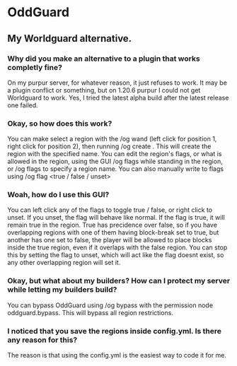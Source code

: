 # OddGuard
## My Worldguard alternative.
### Why did you make an alternative to a plugin that works completly fine?

On my purpur server, for whatever reason, it just refuses to work. It may be a plugin conflict or something, but on 1.20.6 purpur I could not get Worldguard to work. Yes, I tried the latest alpha build after the latest release one failed.

### Okay, so how does this work?
You can make select a region with the /og wand (left click for position 1, right click for position 2), then running /og create <region name>. This will create the region with the specified name. You can edit the region's flags, or what is allowed in the region, using the GUI /og flags while standing in the region, or /og flags <region name> to specify a region name. You can also manually write to flags using /og flag <region name> <flag> <true / false / unset>

### Woah, how do I use this GUI?

You can left click any of the flags to toggle true / false, or right click to unset. If you unset, the flag will behave like normal. If the flag is true, it will remain true in the region. True has precidence over false, so if you have overlapping regions with one of them having block-break set to true, but another has one set to false, the player will be allowed to place blocks inside the true region, even if it overlaps with the false region. You can stop this by setting the flag to unset, which will act like the flag doesnt exist, so any other overlapping region will set it.

### Okay, but what about my builders? How can I protect my server while letting my builders build?

You can bypass OddGuard using /og bypass with the permission node oddguard.bypass. This will bypass all region restrictions.

### I noticed that you save the regions inside config.yml. Is there any reason for this?

The reason is that using the config.yml is the easiest way to code it for me.
